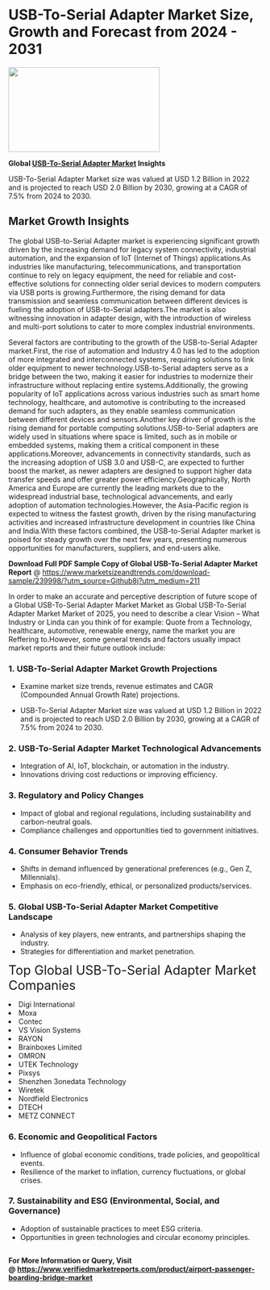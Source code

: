 <H1>USB-To-Serial Adapter Market Size, Growth and Forecast from 2024 - 2031</H1><img class="aligncenter size-medium wp-image-584254" src="https://thirdeyenews.in/wp-content/uploads/2024/09/Global-Market-Research-300x168.jpeg" alt="" width="300" height="168" /><p><strong>Global&nbsp;<a href="https://www.marketsizeandtrends.com/download-sample/239998/?utm_source=Github8j?utm_medium=211">USB-To-Serial Adapter Market</a> Insights</strong></p><p>USB-To-Serial Adapter Market size was valued at USD 1.2 Billion in 2022 and is projected to reach USD 2.0 Billion by 2030, growing at a CAGR of 7.5% from 2024 to 2030.</p><p><h2>Market Growth Insights</h2> <p>The global USB-to-Serial Adapter market is experiencing significant growth driven by the increasing demand for legacy system connectivity, industrial automation, and the expansion of IoT (Internet of Things) applications.As industries like manufacturing, telecommunications, and transportation continue to rely on legacy equipment, the need for reliable and cost-effective solutions for connecting older serial devices to modern computers via USB ports is growing.Furthermore, the rising demand for data transmission and seamless communication between different devices is fueling the adoption of USB-to-Serial adapters.The market is also witnessing innovation in adapter design, with the introduction of wireless and multi-port solutions to cater to more complex industrial environments.</p> <p>Several factors are contributing to the growth of the USB-to-Serial Adapter market.First, the rise of automation and Industry 4.0 has led to the adoption of more integrated and interconnected systems, requiring solutions to link older equipment to newer technology.USB-to-Serial adapters serve as a bridge between the two, making it easier for industries to modernize their infrastructure without replacing entire systems.Additionally, the growing popularity of IoT applications across various industries such as smart home technology, healthcare, and automotive is contributing to the increased demand for such adapters, as they enable seamless communication between different devices and sensors.Another key driver of growth is the rising demand for portable computing solutions.USB-to-Serial adapters are widely used in situations where space is limited, such as in mobile or embedded systems, making them a critical component in these applications.Moreover, advancements in connectivity standards, such as the increasing adoption of USB 3.0 and USB-C, are expected to further boost the market, as newer adapters are designed to support higher data transfer speeds and offer greater power efficiency.Geographically, North America and Europe are currently the leading markets due to the widespread industrial base, technological advancements, and early adoption of automation technologies.However, the Asia-Pacific region is expected to witness the fastest growth, driven by the rising manufacturing activities and increased infrastructure development in countries like China and India.With these factors combined, the USB-to-Serial Adapter market is poised for steady growth over the next few years, presenting numerous opportunities for manufacturers, suppliers, and end-users alike.</p> <p><span class=""><strong>Download Full PDF Sample Copy of Global USB-To-Serial Adapter Market Report</strong> @ <a href="https://www.marketsizeandtrends.com/download-sample/239998/?utm_source=Github8j?utm_medium=211" target="_blank">https://www.marketsizeandtrends.com/download-sample/239998/?utm_source=Github8j?utm_medium=211</a></span></p><p>In order to make an accurate and perceptive description of future scope of a Global&nbsp;USB-To-Serial Adapter Market Market as Global&nbsp;USB-To-Serial Adapter Market Market of 2025, you need to describe a clear Vision &ndash; What Industry or Linda can you think of for example: Quote from a Technology, healthcare, automotive, renewable energy, name the market you are Reffering to.However, some general trends and factors usually impact market reports and their future outlook include:</p><h3>1.&nbsp;<strong>USB-To-Serial Adapter Market Growth Projections</strong></h3><ul><li>Examine market size trends, revenue estimates and CAGR (Compounded Annual Growth Rate) projections.</li><li><p>USB-To-Serial Adapter Market size was valued at USD 1.2 Billion in 2022 and is projected to reach USD 2.0 Billion by 2030, growing at a CAGR of 7.5% from 2024 to 2030.</p></li></ul><h3>2.&nbsp;<strong>USB-To-Serial Adapter Market Technological Advancements</strong></h3><ul><li>Integration of AI, IoT, blockchain, or automation in the industry.</li><li>Innovations driving cost reductions or improving efficiency.</li></ul><h3>3.&nbsp;<strong>Regulatory and Policy Changes</strong></h3><ul><li>Impact of global and regional regulations, including sustainability and carbon-neutral goals.</li><li>Compliance challenges and opportunities tied to government initiatives.</li></ul><h3>4.&nbsp;<strong>Consumer Behavior Trends</strong></h3><ul><li>Shifts in demand influenced by generational preferences (e.g., Gen Z, Millennials).</li><li>Emphasis on eco-friendly, ethical, or personalized products/services.</li></ul><h3>5.&nbsp;<strong>Global USB-To-Serial Adapter Market Competitive Landscape</strong></h3><ul><li>Analysis of key players, new entrants, and partnerships shaping the industry.</li><li>Strategies for differentiation and market penetration.</li></ul><p data-pm-slice="1 1 []"><span style="color: inherit; font-family: inherit; font-size: 25px;">Top Global USB-To-Serial Adapter Market Companies</span></p><div class="" data-test-id=""><p><li>Digi International</li><li> Moxa</li><li> Contec</li><li> VS Vision Systems</li><li> RAYON</li><li> Brainboxes Limited</li><li> OMRON</li><li> UTEK Technology</li><li> Pixsys</li><li> Shenzhen 3onedata Technology</li><li> Wiretek</li><li> Nordfield Electronics</li><li> DTECH</li><li> METZ CONNECT</li></p></div><h3>6.&nbsp;<strong>Economic and Geopolitical Factors</strong></h3><ul><li>Influence of global economic conditions, trade policies, and geopolitical events.</li><li>Resilience of the market to inflation, currency fluctuations, or global crises.</li></ul><h3>7.&nbsp;<strong>Sustainability and ESG (Environmental, Social, and Governance)</strong></h3><ul><li>Adoption of sustainable practices to meet ESG criteria.</li><li>Opportunities in green technologies and circular economy principles.</li></ul><h2><strong style="font-size: 14px;">For More Information or Query, Visit @&nbsp;</strong><a style="background-color: #ffffff; font-size: 14px;" href="https://www.marketsizeandtrends.com/report/usb-to-serial-adapter-market/" target="_blank">https://www.verifiedmarketreports.com/product/airport-passenger-boarding-bridge-market</a></h2>